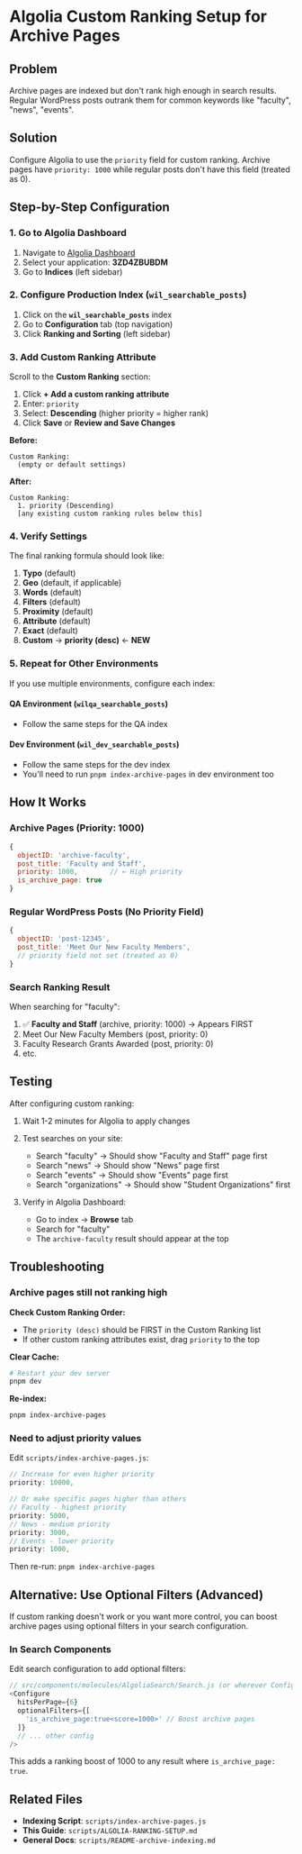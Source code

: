 # Algolia Custom Ranking Setup for Archive Pages

## Problem

Archive pages are indexed but don't rank high enough in search results. Regular WordPress posts outrank them for common keywords like "faculty", "news", "events".

## Solution

Configure Algolia to use the `priority` field for custom ranking. Archive pages have `priority: 1000` while regular posts don't have this field (treated as 0).

## Step-by-Step Configuration

### 1. Go to Algolia Dashboard

1. Navigate to [Algolia Dashboard](https://dashboard.algolia.com/)
2. Select your application: **3ZD4ZBUBDM**
3. Go to **Indices** (left sidebar)

### 2. Configure Production Index (`wil_searchable_posts`)

1. Click on the **`wil_searchable_posts`** index
2. Go to **Configuration** tab (top navigation)
3. Click **Ranking and Sorting** (left sidebar)

### 3. Add Custom Ranking Attribute

Scroll to the **Custom Ranking** section:

1. Click **+ Add a custom ranking attribute**
2. Enter: `priority`
3. Select: **Descending** (higher priority = higher rank)
4. Click **Save** or **Review and Save Changes**

**Before:**

```
Custom Ranking:
  (empty or default settings)
```

**After:**

```
Custom Ranking:
  1. priority (Descending)
  [any existing custom ranking rules below this]
```

### 4. Verify Settings

The final ranking formula should look like:

1. **Typo** (default)
2. **Geo** (default, if applicable)
3. **Words** (default)
4. **Filters** (default)
5. **Proximity** (default)
6. **Attribute** (default)
7. **Exact** (default)
8. **Custom** → **priority (desc)** ← **NEW**

### 5. Repeat for Other Environments

If you use multiple environments, configure each index:

#### QA Environment (`wilqa_searchable_posts`)

- Follow the same steps for the QA index

#### Dev Environment (`wil_dev_searchable_posts`)

- Follow the same steps for the dev index
- You'll need to run `pnpm index-archive-pages` in dev environment too

## How It Works

### Archive Pages (Priority: 1000)

```javascript
{
  objectID: 'archive-faculty',
  post_title: 'Faculty and Staff',
  priority: 1000,        // ← High priority
  is_archive_page: true
}
```

### Regular WordPress Posts (No Priority Field)

```javascript
{
  objectID: 'post-12345',
  post_title: 'Meet Our New Faculty Members',
  // priority field not set (treated as 0)
}
```

### Search Ranking Result

When searching for "faculty":

1. ✅ **Faculty and Staff** (archive, priority: 1000) → Appears FIRST
2. Meet Our New Faculty Members (post, priority: 0)
3. Faculty Research Grants Awarded (post, priority: 0)
4. etc.

## Testing

After configuring custom ranking:

1. Wait 1-2 minutes for Algolia to apply changes
2. Test searches on your site:

   - Search "faculty" → Should show "Faculty and Staff" page first
   - Search "news" → Should show "News" page first
   - Search "events" → Should show "Events" page first
   - Search "organizations" → Should show "Student Organizations" first

3. Verify in Algolia Dashboard:
   - Go to index → **Browse** tab
   - Search for "faculty"
   - The `archive-faculty` result should appear at the top

## Troubleshooting

### Archive pages still not ranking high

**Check Custom Ranking Order:**

- The `priority (desc)` should be FIRST in the Custom Ranking list
- If other custom ranking attributes exist, drag `priority` to the top

**Clear Cache:**

```bash
# Restart your dev server
pnpm dev
```

**Re-index:**

```bash
pnpm index-archive-pages
```

### Need to adjust priority values

Edit `scripts/index-archive-pages.js`:

```javascript
// Increase for even higher priority
priority: 10000,

// Or make specific pages higher than others
// Faculty - highest priority
priority: 5000,
// News - medium priority
priority: 3000,
// Events - lower priority
priority: 1000,
```

Then re-run: `pnpm index-archive-pages`

## Alternative: Use Optional Filters (Advanced)

If custom ranking doesn't work or you want more control, you can boost archive pages using optional filters in your search configuration.

### In Search Components

Edit search configuration to add optional filters:

```javascript
// src/components/molecules/AlgoliaSearch/Search.js (or wherever Configure is used)
<Configure
  hitsPerPage={6}
  optionalFilters={[
    'is_archive_page:true<score=1000>' // Boost archive pages
  ]}
  // ... other config
/>
```

This adds a ranking boost of 1000 to any result where `is_archive_page: true`.

## Related Files

- **Indexing Script**: `scripts/index-archive-pages.js`
- **This Guide**: `scripts/ALGOLIA-RANKING-SETUP.md`
- **General Docs**: `scripts/README-archive-indexing.md`
